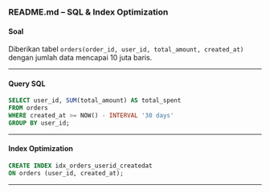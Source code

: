 ### README.md – SQL & Index Optimization

#### Soal

Diberikan tabel `orders(order_id, user_id, total_amount, created_at)` dengan jumlah data mencapai 10 juta baris.

---

#### Query SQL

```sql
SELECT user_id, SUM(total_amount) AS total_spent
FROM orders
WHERE created_at >= NOW() - INTERVAL '30 days'
GROUP BY user_id;
```

---

#### Index Optimization

```sql
CREATE INDEX idx_orders_userid_createdat 
ON orders (user_id, created_at);
```

---